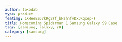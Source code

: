 ```yaml
---
author: tokodab
type: product
featimg: 1XHeeES37kRg2Pf_bHzhhfvDxJRqxep-F
title: Homecoming Spiderman 1 Samsung Galaxy S9 Case
tags: [samsung, galaxy, s9]
category: [samsung]
---
```

